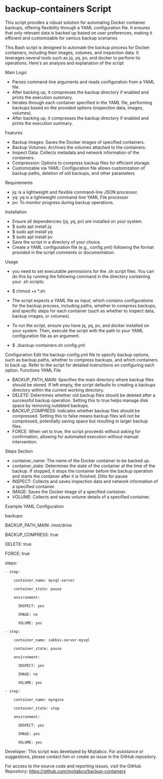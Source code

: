 # backup-containers Script
This script provides a robust solution for automating Docker container backups, offering flexibility through a YAML configuration file. It ensures that only relevant data is backed up based on user preferences, making it efficient and customizable for various backup scenarios

This Bash script is designed to automate the backup process for Docker containers, including their images, volumes, and inspection data. It leverages several tools such as jq, yq, pv, and docker to perform its operations. Here's an analysis and explanation of the script

Main Logic
- Parses command-line arguments and reads configuration from a YAML file.
- After backing up, it compresses the backup directory if enabled and prints the execution summary.
- Iterates through each container specified in the YAML file, performing backups based on the provided options (inspection data, images, volumes).
- After backing up, it compresses the backup directory if enabled and prints the execution summary.

Features
- Backup Images: Saves the Docker images of specified containers.
- Backup Volumes: Archives the volumes attached to the containers.
- Inspect Data: Collects metadata and network information of the containers.
- Compression: Options to compress backup files for efficient storage.
- Customizable via YAML: Configuration file allows customization of backup paths, deletion of old backups, and other parameters

Requirements
- jq: is a lightweight and flexible command-line JSON processor.
- yq: yq is a lightweight command-line YAML File processor
- pv: To monitor progress during backup operations.

Installation
- Ensure all dependencies (jq, yq, pv) are installed on your system.
-   $ sudo apt install jq
-   $ sudo apt install yq
-   $ sudo apt install pv
- Save the script in a directory of your choice.
- Create a YAML configuration file (e.g., config.yml) following the format provided in the script comments or documentation.

Usage
- you need to set executable permissions for the .sh script files. You can do this by running the following command in the directory containing your .sh scripts:
-   $ chmod +x *.sh

- The script expects a YAML file as input, which contains configurations for the backup process, including paths, whether to compress backups, and specific steps for each container (such as whether to inspect data, backup images, or volumes).
- To run the script, ensure you have jq, yq, pv, and docker installed on your system. Then, execute the script with the path to your YAML configuration file as an argument.
-   $ ./backup-containers.sh config.yml

Configuration
Edit the backup-config.yml file to specify backup options, such as backup paths, whether to compress backups, and which containers to back up. Refer to the script for detailed instructions on configuring each option.
Functions YAML File
- BACKUP_PATH_MAIN: Specifies the main directory where backup files should be stored. If left empty, the script defaults to creating a backups directory within the current working directory.
- DELETE: Determines whether old backup files should be deleted after a successful backup operation. Setting this to true helps manage disk space by removing outdated backups.
- BACKUP_COMPRESS: Indicates whether backup files should be compressed. Setting this to false means backup files will not be compressed, potentially saving space but resulting in larger backup files.
- FORCE: When set to true, the script proceeds without asking for confirmation, allowing for automated execution without manual intervention.
  
Steps Section
- container_name: The name of the Docker container to be backed up.
- container_state: Determines the state of the container at the time of the backup. If stopped, it stops the container before the backup operation and starts the container after it is finished. Ditto for pause
-   INSPECT: Collects and saves inspection data and network information of a specified container.
-   IMAGE: Saves the Docker image of a specified container.
-   VOLUME: Collects and saves volume details of a specified container.

Example YAML Configuration

backups:

  BACKUP_PATH_MAIN: /mnt/drive
  
  BACKUP_COMPRESS: true
  
  DELETE: true
  
  FORCE: true
  
  steps:
  
    - step:
    
        container_name: mysql-server
        
        container_state: pause
        
        environment:
        
          INSPECT: yes
          
          IMAGE: no
          
          VOLUME: yes
          
    - step:
    
        container_name: zabbix-server-mysql
        
        container_state: pause
        
        environment:
        
          INSPECT: yes
          
          IMAGE: no
          
          VOLUME: yes
          
    - step:
    
        container_name: mynginx
        
        container_state: stop
        
        environment:
        
          INSPECT: yes
          
          IMAGE: yes
          
          VOLUME: yes
          

Developer: This script was developed by Mojtabco. For assistance or suggestions, please contact him or create an issue in the GitHub repository.

For access to the source code and reporting issues, visit the GitHub Repository: https://github.com/mojtabco/backup-containers
